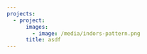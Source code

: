 ```yaml
---
projects:
  - project:
      images:
        - image: /media/indors-pattern.png
      title: asdf
---
```


